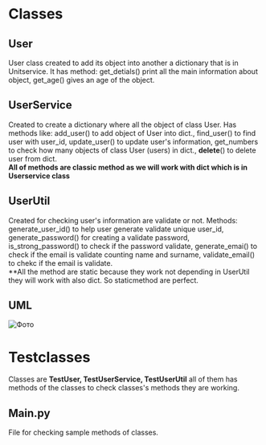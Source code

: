 # Classes
## User
User class created to add its object into another a dictionary that is in Unitservice.
It has method: get_detials() print all the main information about object, get_age() gives an age of the object. 

## UserService
Created to create a dictionary where all the object of class User. Has methods like: add_user() to add object of User into dict., find_user() to find user with user_id, update_user() to update user's information, get_numbers to check how many objects of class User  (users) in dict., __delete__() to delete user from dict.   
**All of methods are classic method as we will work with dict which is in Userservice class**

## UserUtil
Created for checking user's information are validate or not. Methods: generate_user_id() to help user generate validate unique user_id,
generate_password() for creating a validate password, is_strong_password() to check if the password validate, generate_emai() to check if the email is validate counting name and surname, validate_email() to chekc if the email is validate.  
**All the method are static because they work not depending in UserUtil they will work with also dict. So staticmethod are perfect. 

## UML 
![Фото](https://private-user-images.githubusercontent.com/150649109/414087694-e34a4629-8a84-4a84-97ad-26fb995aa21a.png?jwt=eyJhbGciOiJIUzI1NiIsInR5cCI6IkpXVCJ9.eyJpc3MiOiJnaXRodWIuY29tIiwiYXVkIjoicmF3LmdpdGh1YnVzZXJjb250ZW50LmNvbSIsImtleSI6ImtleTUiLCJleHAiOjE3Mzk5NTczMjUsIm5iZiI6MTczOTk1NzAyNSwicGF0aCI6Ii8xNTA2NDkxMDkvNDE0MDg3Njk0LWUzNGE0NjI5LThhODQtNGE4NC05N2FkLTI2ZmI5OTVhYTIxYS5wbmc_WC1BbXotQWxnb3JpdGhtPUFXUzQtSE1BQy1TSEEyNTYmWC1BbXotQ3JlZGVudGlhbD1BS0lBVkNPRFlMU0E1M1BRSzRaQSUyRjIwMjUwMjE5JTJGdXMtZWFzdC0xJTJGczMlMkZhd3M0X3JlcXVlc3QmWC1BbXotRGF0ZT0yMDI1MDIxOVQwOTIzNDVaJlgtQW16LUV4cGlyZXM9MzAwJlgtQW16LVNpZ25hdHVyZT1hMjNjZTI4YzA0ZDYyNDNhYzdiMWE2MmExNjc0MTI3M2UwMTg3OWZlOGY5NmRkMzE4YmI4ZTVhOTNiOTc0MTVjJlgtQW16LVNpZ25lZEhlYWRlcnM9aG9zdCJ9.YO_zvIdK0UAhePRH_mOXV3XzzH2Q_Mvb7jOTZhEK5XI)

# Testclasses
Classes are **TestUser, TestUserService, TestUserUtil** all of them has methods of the classes to check classes's methods they are working. 

## Main.py
File for checking sample methods of classes.
